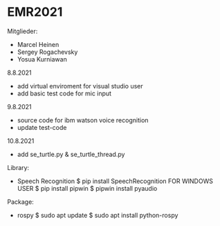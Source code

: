 # EMR2021
Mitglieder:
- Marcel Heinen
- Sergey Rogachevsky
- Yosua Kurniawan

8.8.2021
- add virtual enviroment for visual studio user
- add basic test code for mic input

9.8.2021
- source code for ibm watson voice recognition
- update test-code

10.8.2021
- add se_turtle.py & se_turtle_thread.py

Library:

- Speech Recognition
$ pip install SpeechRecognition
FOR WINDOWS USER
$ pip install pipwin
$ pipwin install pyaudio

Package:
- rospy
$ sudo apt update
$ sudo apt install python-rospy
